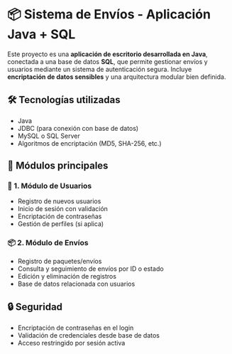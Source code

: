 # 📦 Sistema de Envíos - Aplicación Java + SQL

Este proyecto es una **aplicación de escritorio desarrollada en Java**, conectada a una base de datos **SQL**, que permite gestionar envíos y usuarios mediante un sistema de autenticación segura. Incluye **encriptación de datos sensibles** y una arquitectura modular bien definida.

## 🛠 Tecnologías utilizadas

- Java 
- JDBC (para conexión con base de datos)
- MySQL o SQL Server
- Algoritmos de encriptación (MD5, SHA-256, etc.)

## 🧩 Módulos principales

### 🔐 1. Módulo de Usuarios
- Registro de nuevos usuarios
- Inicio de sesión con validación
- Encriptación de contraseñas
- Gestión de perfiles (si aplica)

### 📦 2. Módulo de Envíos
- Registro de paquetes/envíos
- Consulta y seguimiento de envíos por ID o estado
- Edición y eliminación de registros
- Base de datos relacionada con usuarios

## 🔒 Seguridad
- Encriptación de contraseñas en el login
- Validación de credenciales desde base de datos
- Acceso restringido por sesión activa

